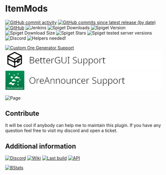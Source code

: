 # ItemMods
[![GitHub commit activity](https://img.shields.io/github/commit-activity/m/CodeDoctorDE/ItemMods?style=for-the-badge)](https://github.com/CodeDoctorDE/ItemMods/commits/master)
[![GitHub commits since latest release (by date)](https://img.shields.io/github/commits-since/CodeDoctorDE/ItemMods/latest?style=for-the-badge)](https://github.com/CodeDoctorDE/ItemMods/releases/latest)
[![GitHub](https://img.shields.io/github/license/CodeDoctorDE/ItemMods?style=for-the-badge)](LICENSE)
![Jenkins](https://img.shields.io/jenkins/build?jobUrl=https%3A%2F%2Fci.codemc.io%2Fjob%2FCodeDoctorDE%2Fjob%2FItemMods%2F&style=for-the-badge)
![Spiget Downloads](https://img.shields.io/spiget/downloads/72461?style=for-the-badge)
![Spiget Version](https://img.shields.io/spiget/version/72461?style=for-the-badge)
![Spiget Download Size](https://img.shields.io/spiget/download-size/72461?style=for-the-badge)
![Spiget Stars](https://img.shields.io/spiget/stars/72461?style=for-the-badge)
![Spiget tested server versions](https://img.shields.io/spiget/tested-versions/72461?style=for-the-badge)
![Discord](https://img.shields.io/discord/586558998749118467?style=for-the-badge)
![Helpers needed!](https://img.shields.io/badge/Helpers-needed-orange?style=for-the-badge)


[![Custom Ore Generator Support](./assets/custom-ore-generator.png)](https://www.spigotmc.org/resources/custom-ore-generator-%E3%80%8E1-8-1-16-1%E3%80%8F.64339/)
[![BetterGUI Support](./assets/better-gui.png)](https://www.spigotmc.org/resources/bettergui.75620/)
[![OreAnnouncer Support](./assets/oreannouncer.png)](https://www.spigotmc.org/resources/oreannouncer-collects-data-about-mined-blocks.33464/)

![Page](./assets/page.png)

## Contribute

It will be cool if anybody can help me to maintain this plugin. If you have any question feel free to visit my discord and open a ticket.


## Additional information

[![Discord](./assets/support.png)](https://discord.gg/WzcRNGF)
[![Wiki](./assets/wiki.png)](https://github.com/CodeDoctorDE/ItemMods/wiki)
[![Last build](./assets/build.png)](https://ci.codemc.io/job/CodeDoctorDE/job/ItemMods/lastSuccessfulBuild/)
[![API](./assets/api.png)](https://github.com/CodeDoctorDE/ItemMods/wiki/api)

[![BStats](https://bstats.org/signatures/bukkit/ItemMods.svg)](https://bstats.org/plugin/bukkit/ItemMods)
